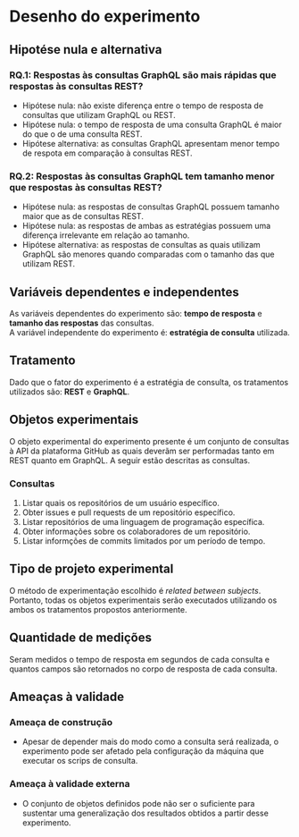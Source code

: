 
# Desenho do experimento

## Hipotése nula e alternativa

### RQ.1: Respostas às consultas GraphQL são mais rápidas que respostas às consultas REST?

* Hipótese nula: não existe diferença entre o tempo de resposta de consultas que utilizam GraphQL ou REST.
* Hipótese nula: o tempo de resposta de uma consulta GraphQL é maior do que o de uma consulta REST.
* Hipótese alternativa: as consultas GraphQL apresentam menor tempo de respota em comparação à consultas REST.

### RQ.2: Respostas às consultas GraphQL tem tamanho menor que respostas às consultas REST?

* Hipótese nula: as respostas de consultas GraphQL possuem tamanho maior que as de consultas REST.
* Hipótese nula: as respostas de ambas as estratégias possuem uma diferença irrelevante em relação ao tamanho.
* Hipótese alternativa: as respostas de consultas as quais utilizam GraphQL são menores quando comparadas com o tamanho das que utilizam REST.

## Variáveis dependentes e independentes

As variáveis dependentes do experimento são: **tempo de resposta** e **tamanho das respostas** das consultas.  
A variável independente do experimento é: **estratégia de consulta** utilizada.  

## Tratamento

Dado que o fator do experimento é a estratégia de consulta, os tratamentos utilizados são: **REST** e **GraphQL**.  

## Objetos experimentais

O objeto experimental do experimento presente é um conjunto de consultas à API da plataforma GitHub as quais deverãm ser performadas tanto em REST quanto em GraphQL. A seguir estão descritas as consultas.

### Consultas

1. Listar quais os repositórios de um usuário específico.
2. Obter issues e pull requests de um repositório específico.
3. Listar repositórios de uma linguagem de programação específica.
4. Obter informações sobre os colaboradores de um repositório.
5. Listar informções de commits limitados por um período de tempo.

## Tipo de projeto experimental

O método de experimentação escolhido é *related between subjects*. Portanto, todas os objetos experimentais serão executados utilizando os ambos os tratamentos propostos anteriormente.  

## Quantidade de medições

Seram medidos o tempo de resposta em segundos de cada consulta e quantos campos são retornados no corpo de resposta de cada consulta.

## Ameaças à validade 

### Ameaça de construção

* Apesar de depender mais do modo como a consulta será realizada, o experimento pode ser afetado pela configuração da máquina que executar os scrips de consulta.

### Ameaça à validade externa

* O conjunto de objetos definidos pode não ser o suficiente para sustentar uma generalização dos resultados obtidos a partir desse experimento.
